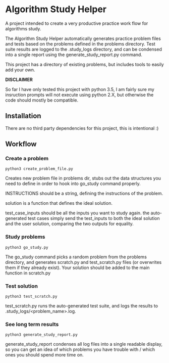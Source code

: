 # Algorithm Study Helper

A project intended to create a very productive practice work flow for
algorithms study.

The Algorithm Study Helper automatically generates practice problem files
and tests based on the problems defined in the problems directory. Test suite
results are logged to the .study_logs directory, and can be condensed into a
single report using the generate_study_report.py command.

This project has a directory of existing problems, but includes tools
to easily add your own.

**DISCLAIMER**

So far I have only tested this project with python 3.5, I am fairly sure
my insruction prompts will not execute using python 2.X, but otherwise the
code should mostly be compatible.

## Installation

There are no third party dependencies for this project, this is intentional :)

## Workflow

### Create a problem

```
python3 create_problem_file.py
```

Creates new problem file in problems dir, stubs out the data structures
you need to define in order to hook into go_study command properly.

INSTRUCTIONS should be a string, defining the instructions of the problem.

solution is a function that defines the ideal solution.

test_case_inputs should be all the inputs you want to study again.  the
auto-generated test cases simply send the test_inputs to both the ideal solution
and the user solution, comparing the two outputs for equality.

### Study problems

```
python3 go_study.py
```

The go_study command picks a random problem from the problems directory,
and generates scratch.py and test_scratch.py files (or overwrites them if
they already exist).  Your solution should be added to the main function
in scratch.py


### Test solution

```
python3 test_scratch.py
```

test_scratch.py runs the auto-generated test suite, and logs the results
to .study_logs/<problem_name>.log.


### See long term results

```
python3 generate_study_report.py
```

generate_study_report condenses all log files into a single readable display,
so you can get an idea of which problems you have trouble with / which ones
you should spend more time on.
